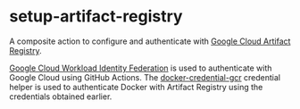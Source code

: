 # setup-artifact-registry

A composite action to configure and authenticate with [Google Cloud Artifact Registry][artifact-registry].

[Google Cloud Workload Identity Federation][workload-identity-federation] is used to authenticate
with Google Cloud using GitHub Actions. The [docker-credential-gcr][] credential helper is used to
authenticate Docker with Artifact Registry using the credentials obtained earlier.

[artifact-registry]: https://cloud.google.com/artifact-registry
[workload-identity-federation]: https://cloud.google.com/iam/docs/workload-identity-federation
[docker-credential-gcr]: https://github.com/GoogleCloudPlatform/docker-credential-gcr
